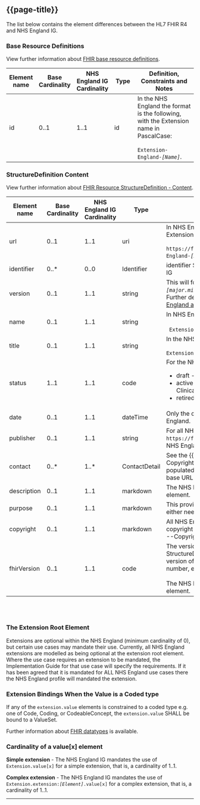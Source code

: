 ## {{page-title}}

The list below contains the element differences between the HL7 FHIR R4  and NHS England IG.

### Base Resource Definitions

View further information about <a href="https://www.hl7.org/fhir/R4/resource.html" Target="_blank">FHIR base resource definitions</a>.

<table class="assets">
  <thead>
      <tr>
        <th width="15%">Element name</th>
        <th width="10%">Base Cardinality</th>
        <th width="10%">NHS England IG Cardinality</th>
        <th width="15%">Type</th>
        <th width="50%">Definition, Constraints and Notes</th>
    </tr>
  </thead>
  <tbody>
    <tr>
        <td>id</td>
        <td>0..1</td>
        <td>1..1</td>
        <td>id</td>
        <td>In the NHS England the format is the following, with the Extension name in PascalCase:<br/><br/><code>Extension-England-<i>[Name]</i></code>.</td>
    </tr>
    </tbody>
</table>

### StructureDefinition Content

View further information about <a href="https://www.hl7.org/fhir/R4/structuredefinition.html" Target="_blank">FHIR Resource StructureDefinition - Content</a>.

<table class="assets">
  <thead>
      <tr>
        <th width="15%">Element name</th>
        <th width="10%">Base Cardinality</th>
        <th width="10%">NHS England IG Cardinality</th>
        <th width="15%">Type</th>
        <th width="50%">Definition, Constraints and Notes</th>
    </tr>
  </thead>
  <tbody>
    <tr>
        <td>url</td>
        <td>0..1</td>
        <td>1..1</td>
        <td>uri</td>
        <td>In NHS England the format is the following, with the Extension name in PascalCase:<br/><br/><code>https://fhir.nhs.uk/StructureDefinition/Extension-England-<i>[Name]</i></code>.</td>
    </tr>
    <tr>
        <td>identifier</td>
        <td>0..*</td>
        <td>0..0</td>
        <td>Identifier</td>
        <td>identifier SHALL NOT be used within the NHS England IG</td>
    </tr>
    <tr>
        <td>version</td>
        <td>0..1</td>
        <td>1..1</td>
        <td>string</td>
        <td>This will follow the  <a href="https://semver.org/">Semantic Versioning standard</a> <code><i>&lsqb;major.minor.patch&rsqb;</i></code>.<br>
        Further details about <a href="https://simplifier.net/guide/nhs-england-design-and-development-approach/home/management/version-management/package-versioning.page.md?version=current" Target="_blank">internal versioning for NHS England assets</a> are available. </td>
    </tr>
    <tr>
        <td>name</td>
        <td>0..1</td>
        <td>1..1</td>
        <td>string</td>
        <td>In NHS England the format is PascalCase:<br/><br/><code> ExtensionEngland<i>[Name]</i></code>.</td>
    </tr>
    <tr>
        <td>title</td>
        <td>0..1</td>
        <td>1..1</td>
        <td>string</td>
        <td>In the NHS England the format in Proper Case:<br/><br/><code>ExtensionEngland<i> [Name]</i><code>.</td>
    </tr>
    <tr>
        <td>status</td>
        <td>1..1</td>
        <td>1..1</td>
        <td>code</td>
        <td>For the NHS England these are defined as: 
        <ul>
        <li>draft - Extensions in development</li>
        <li>active - Extensions that have been approved via Clinical and Technical Assurance</li>
        <li>retired - Extensions that are no longer required</li>
        </ul></td>
    </tr>
    <tr>
        <td>date</td>
        <td>0..1</td>
        <td>1..1</td>
        <td>dateTime</td>
        <td>Only the date, without time, is populated in the NHS England.</td>
    </tr>
    <tr>
        <td>publisher</td>
        <td>0..1</td>
        <td>1..1</td>
        <td>string</td>
        <td>For all NHS England Profiles, where the base URL is <code>https://fhir.nhs.uk</code>, the name of the publisher will be NHS England.</td>
    </tr>
    <tr>
        <td>contact</td>
        <td>0..*</td>
        <td>1..*</td>
        <td>ContactDetail</td>
        <td>See the {{pagelink:Publisher--Contact---Copyright}} for details of how this SHALL be populated for all NHS England Extensions, where the base URL is <code> https://fhir.nhs.uk/</code>.</td>
    </tr>
    <tr>
        <td>description</td>
        <td>0..1</td>
        <td>1..1</td>
        <td>markdown</td>
        <td>The NHS England IG mandates the use of this element.</td>
    </tr>
        <tr>
        <td>purpose</td>
        <td>0..1</td>
        <td>1..1</td>
        <td>markdown</td>
       <td>This provides traceability of ''why'' the resource is either needed or ''why'' it is defined as it is.</td>
    </tr>
    <tr>
        <td>copyright</td>
        <td>0..1</td>
        <td>1..1</td>
        <td>markdown</td>
        <td> All NHS England Profiles SHALL contain the the copyright as listed in {{pagelink:Publisher--Contact---Copyright}}</td>
    </tr>
    <tr>
      <td>fhirVersion</td>
      <td>0..1</td>
      <td>1..1</td>
      <td>code</td>
       <td>The version of the FHIR specification on which this StructureDefinition is based - this is the formal version of the specification, without the revision number, e.g. <i>[publication].[major].[minor]</i>.<br><br>The NHS England IG mandates the use of this element.</td>
    </tr>
  </tbody>
</table>

<br><br>

### The Extension Root Element

Extensions are optional within the NHS England (minimum cardinality of 0), but certain use cases may mandate their use. Currently, all NHS England extensions are modelled as being optional at the extension root element. Where the use case requires an extension to be mandated, the Implementation Guide for that use case will specify the requirements. If it has been agreed that it is mandated for ALL NHS England use cases there the NHS England profile will mandated the extension.

### Extension Bindings When the Value is a Coded type
If any of the <code>extension.value</code> elements is constrained to a coded type e.g. one of Code, Coding, or CodeableConcept, the <code>extension.value</code> SHALL be bound to a ValueSet.

Further information about <a href="https://www.hl7.org/fhir/r4/datatypes.html">FHIR datatypes</a> is available.

### Cardinality of a value[x] element
**Simple extension** - The NHS England IG mandates the use of <code>Extension.value[x]</code> for a simple extension, that is, a cardinality of 1..1.

**Complex extension** - The NHS England IG mandates the use of <code>Extension.extension:<i>[Element]</i>.value[x]</code> for a complex extension, that is, a cardinality of 1..1.

---
